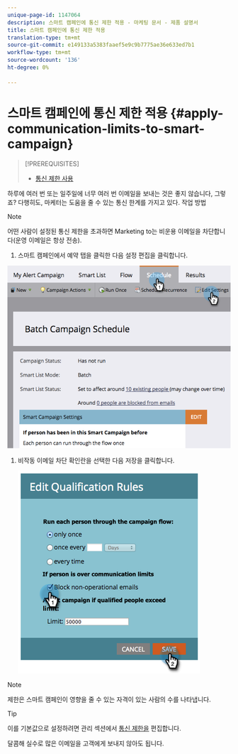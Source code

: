 ```yaml
---
unique-page-id: 1147064
description: 스마트 캠페인에 통신 제한 적용 - 마케팅 문서 - 제품 설명서
title: 스마트 캠페인에 통신 제한 적용
translation-type: tm+mt
source-git-commit: e149133a5383faaef5e9c9b7775ae36e633ed7b1
workflow-type: tm+mt
source-wordcount: '136'
ht-degree: 0%

---
```



# 스마트 캠페인에 통신 제한 적용 {#apply-communication-limits-to-smart-campaign}

>[!PREREQUISITES]
>
>* [통신 제한 사용](../../../../product-docs/administration/email-setup/enable-communication-limits.md)

>



하루에 여러 번 또는 일주일에 너무 여러 번 이메일을 보내는 것은 좋지 않습니다, 그렇죠? 다행히도, 마케터는 도움을 줄 수 있는 통신 한계를 가지고 있다. 작업 방법

>[!NOTE]
>
>어떤 사람이 설정된 통신 제한을 초과하면 Marketing to는 비운용 이메일을 차단합니다(운영 이메일은 항상 전송).

1. 스마트 캠페인에서 예약 탭을 클릭한 다음 설정 편집을 클릭합니다.

![](assets/programeditsettings-hands-1.png)

1. 비작동 이메일 차단 확인란을 선택한 다음 저장을 클릭합니다.

   ![](assets/apply-communication-limits-to-smart-campaign.png)

>[!NOTE]
>
>제한은 스마트 캠페인이 영향을 줄 수 있는 자격이 있는 사람의 수를 나타냅니다.

>[!TIP]
>
>이를 기본값으로 설정하려면 관리 섹션에서 [통신 제한을](../../../../product-docs/administration/email-setup/enable-communication-limits.md) 편집합니다.

달콤해 실수로 많은 이메일을 고객에게 보내지 않아도 됩니다.